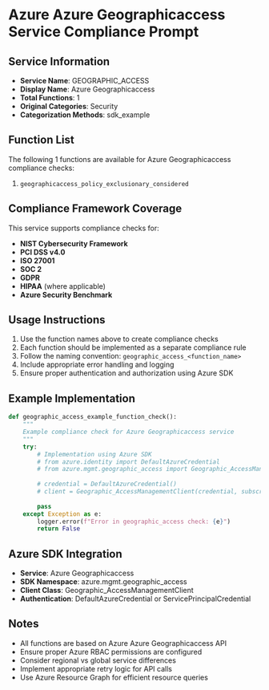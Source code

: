 # Azure Azure Geographicaccess Service Compliance Prompt

## Service Information
- **Service Name**: GEOGRAPHIC_ACCESS
- **Display Name**: Azure Geographicaccess
- **Total Functions**: 1
- **Original Categories**: Security
- **Categorization Methods**: sdk_example

## Function List
The following 1 functions are available for Azure Geographicaccess compliance checks:

1. `geographicaccess_policy_exclusionary_considered`


## Compliance Framework Coverage
This service supports compliance checks for:
- **NIST Cybersecurity Framework**
- **PCI DSS v4.0**
- **ISO 27001**
- **SOC 2**
- **GDPR**
- **HIPAA** (where applicable)
- **Azure Security Benchmark**

## Usage Instructions
1. Use the function names above to create compliance checks
2. Each function should be implemented as a separate compliance rule
3. Follow the naming convention: `geographic_access_<function_name>`
4. Include appropriate error handling and logging
5. Ensure proper authentication and authorization using Azure SDK

## Example Implementation
```python
def geographic_access_example_function_check():
    """
    Example compliance check for Azure Geographicaccess service
    """
    try:
        # Implementation using Azure SDK
        # from azure.identity import DefaultAzureCredential
        # from azure.mgmt.geographic_access import Geographic_AccessManagementClient
        
        # credential = DefaultAzureCredential()
        # client = Geographic_AccessManagementClient(credential, subscription_id)
        
        pass
    except Exception as e:
        logger.error(f"Error in geographic_access check: {e}")
        return False
```

## Azure SDK Integration
- **Service**: Azure Geographicaccess
- **SDK Namespace**: azure.mgmt.geographic_access
- **Client Class**: Geographic_AccessManagementClient
- **Authentication**: DefaultAzureCredential or ServicePrincipalCredential

## Notes
- All functions are based on Azure Azure Geographicaccess API
- Ensure proper Azure RBAC permissions are configured
- Consider regional vs global service differences
- Implement appropriate retry logic for API calls
- Use Azure Resource Graph for efficient resource queries
